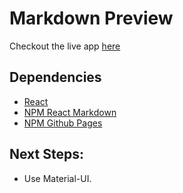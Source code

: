 # Markdown Preview

Checkout the live app [here](https://the-fetaverse.github.io/ra-markdown-preview/)

## Dependencies

- [React](https://reactjs.org/)
- [NPM React Markdown](https://www.npmjs.com/package/react-markdown)
- [NPM Github Pages](https://www.npmjs.com/package/gh-pages)

## Next Steps:

- Use Material-UI.
